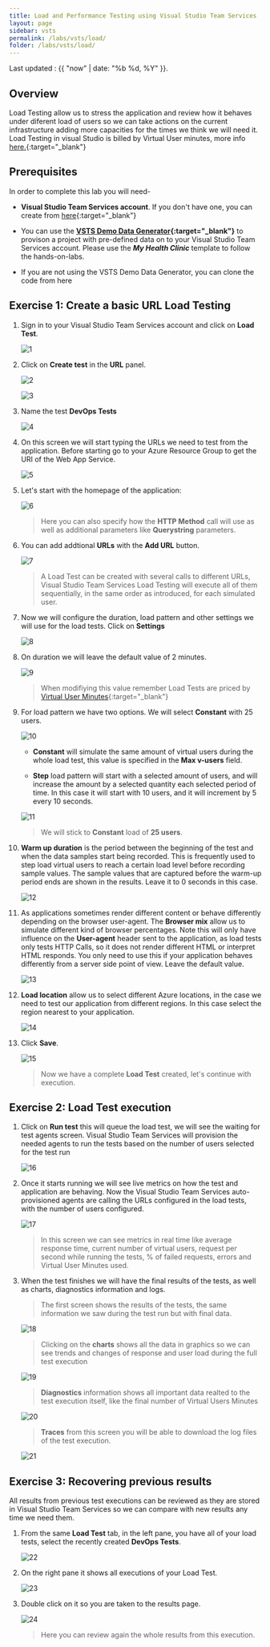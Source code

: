 ```yaml
---
title: Load and Performance Testing using Visual Studio Team Services
layout: page
sidebar: vsts
permalink: /labs/vsts/load/
folder: /labs/vsts/load/
---
```


Last updated : {{ "now" | date: "%b %d, %Y" }}.

## Overview

Load Testing allow us to stress the application and review how it behaves under diferent load of users so we can take actions on the current infrastructure adding more capacities for the times we think we will need it.
Load Testing in visual Studio is billed by Virtual User minutes, more info [here.](https://www.visualstudio.com/team-services/pricing/){:target="_blank"}

## Prerequisites

In order to complete this lab you will need-

- **Visual Studio Team Services account**. If you don't have one, you can create from [here](https://www.visualstudio.com/team-services){:target="_blank"}

- You can use the **[VSTS Demo Data Generator](http://vstsdemogenerator.azurewebsites.net){:target="_blank"}** to provison a project with pre-defined data on to your Visual Studio Team Services account. Please use the ***My Health Clinic*** template to follow the hands-on-labs.

- If you are not using the VSTS Demo Data Generator, you can clone the code from here

## Exercise 1: Create a basic URL Load Testing

1. Sign in to your Visual Studio Team Services account and click on **Load Test**.

    ![1](images/1.png)

1. Click on **Create test** in the **URL** panel.

    ![2](images/2.png)

    ![3](images/3.png)

1. Name the test **DevOps Tests**

    ![4](images/4.png)

1. On this screen we will start typing the URLs we need to test from the application. Before starting go to your Azure Resource Group to get the URI of the Web App Service.

    ![5](images/5.png)

1. Let's start with the homepage of the application:

    ![6](images/6.png)

    > Here you can also specify how the **HTTP Method** call will use as well as additional parameters like **Querystring** parameters.

1. You can add addtional **URLs** with the **Add URL** button.

    ![7](images/7.png)

    > A Load Test can be created with several calls to different URLs, Visual Studio Team Services Load Testing will execute all of them sequentially, in the same order as introduced, for each simulated user.

1. Now we will configure the duration, load pattern and other settings we will use for the load tests. Click on **Settings**

    ![8](images/8.png)

1. On duration we will leave the default value of 2 minutes.

    ![9](images/9.png)

    > When modifiying this value remember Load Tests are priced by [Virtual User Minutes](https://www.visualstudio.com/team-services/pricing/){:target="_blank"}

1. For load pattern we have two options. We will select **Constant** with 25 users.

    ![10](images/10.png)

    - **Constant** will simulate the same amount of virtual users during the whole load test, this value is specified in the **Max v-users** field.

    - **Step** load pattern will start with a selected amount of users, and will increase the amount by a selected quantity each selected period of time. In this case it will start with 10 users, and it will increment by 5 every 10 seconds.

    ![11](images/11.png)

    > We will stick to **Constant** load of **25 users**.

1. **Warm up duration** is the period between the beginning of the test and when the data samples start being recorded. This is frequently used to step load virtual users to reach a certain load level before recording sample values. The sample values that are captured before the warm-up period ends are shown in the results. Leave it to 0 seconds in this case.

    ![12](images/12.png)

1. As applications sometimes render different content or behave differently depending on the browser user-agent. The **Browser mix** allow us to simulate different kind of browser percentages. Note this will only have influence on the **User-agent** header sent to the application, as load tests only tests HTTP Calls, so it does not render different HTML or interpret HTML responds. You only need to use this if your application behaves differently from a server side point of view. Leave the default value.

    ![13](images/13.png)

1. **Load location** allow us to select different Azure locations, in the case we need to test our application from different regions. In this case select the region nearest to your application.

    ![14](images/14.png)

1. Click **Save**.

    ![15](images/15.png)

    > Now we have a complete **Load Test** created, let's continue with execution.

## Exercise 2: Load Test execution

1. Click on **Run test** this will queue the load test, we will see the waiting for test agents screen. Visual Studio Team Services will provision the needed agents to run the tests based on the number of users selected for the test run

    ![16](images/16.png)

1. Once it starts running we will see live metrics on how the test and application are behaving. Now the Visual Studio Team Services auto-provisioned agents are calling the URLs configured in the load tests, with the number of users configured.

    ![17](images/17.png)

    > In this screen we can see metrics in real time like average response time, current number of virtual users, request per second while running the tests, % of failed requests, errors and Virtual User Minutes used.

1. When the test finishes we will have the final results of the tests, as well as charts, diagnostics information and logs.

    > The first screen shows the results of the tests, the same information we saw during the test run but with final data.

    ![18](images/18.png)

    > Clicking on the **charts** shows all the data in graphics so we can see trends and changes of response and user load during the full test execution

    ![19](images/19.png)

    > **Diagnostics** information shows all important data realted to the test execution itself, like the final number of Virtual Users Minutes

    ![20](images/20.png)

    > **Traces** from this screen you will be able to download the log files of the test execution.

    ![21](images/21.png)

## Exercise 3: Recovering previous results

All results from previous test executions can be reviewed as they are stored in Visual Studio Team Services so we can compare with new results any time we need them.

1. From the same **Load Test** tab, in the left pane, you have all of your load tests, select the recently created **DevOps Tests**.

    ![22](images/22.png)

1. On the right pane it shows all executions of your Load Test.

    ![23](images/23.png)

1. Double click on it so you are taken to the results page.

    ![24](images/24.png)

    > Here you can review again the whole results from this execution.
